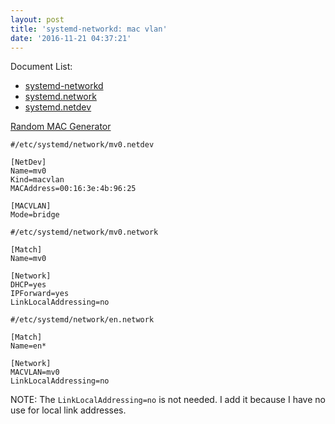 ```yaml
---
layout: post
title: 'systemd-networkd: mac vlan'
date: '2016-11-21 04:37:21'
---
```


Document List:

* [systemd-networkd](http://www.freedesktop.org/software/systemd/man/systemd-networkd.service.html)
* [systemd.network]()
* [systemd.netdev]()

[Random MAC Generator](http://www.hellion.org.uk/cgi-bin/randmac.pl?scope=global&oui=00%3A16%3A3e&type=unicast)

```
#/etc/systemd/network/mv0.netdev

[NetDev]
Name=mv0
Kind=macvlan
MACAddress=00:16:3e:4b:96:25

[MACVLAN]
Mode=bridge
```

```
#/etc/systemd/network/mv0.network

[Match]
Name=mv0

[Network]
DHCP=yes
IPForward=yes
LinkLocalAddressing=no
```

```
#/etc/systemd/network/en.network

[Match]
Name=en*

[Network]
MACVLAN=mv0
LinkLocalAddressing=no
```

NOTE: The `LinkLocalAddressing=no` is not needed.  I add it because I have no use for local link addresses.